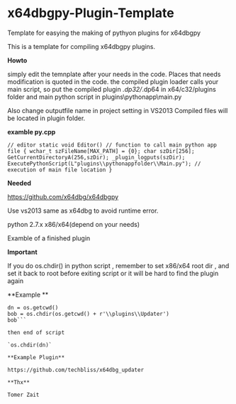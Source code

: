 # x64dbgpy-Plugin-Template
Template for easying the making of pythyon plugins for x64dbgpy

This is a template for compiling x64dbgpy plugins.


**Howto**

simply edit the temnplate after your needs in the code.
Places that needs modification is quoted in the code.
the compiled plugin loader calls your main script, so put 
the compiled plugin *.dp32/*.dp64 in x64/c32/plugins folder and main python script in 
plugins\\pythonapp\\main.py

Also change outputfile name in project setting in VS2013
Compiled files will be located in plugin folder.


**examble py.cpp**

`// editor
static void Editor() // function to call main python app file
{
    wchar_t szFileName[MAX_PATH] = {0};
	char szDir[256]; GetCurrentDirectoryA(256,szDir); _plugin_logputs(szDir);
    ExecutePythonScript(L"plugins\\pythonappfolder\\Main.py"); // execution of main file location
}
`

**Needed**

https://github.com/x64dbg/x64dbgpy

Use vs2013 same as x64dbg to avoid runtime error.

python 2.7.x x86/x64(depend on your needs)

Examble of a finished plugin


**Important**

If you do os.chdir() in python script , remember to set x86/x64 root dir , and set it back to root before exiting script or it will be hard to find the plugin again

**Example
**
```sys.path.insert(0, os.getcwd() + r'\\plugins\\Updater')
dn = os.getcwd()
bob = os.chdir(os.getcwd() + r'\\plugins\\Updater')
bob```

then end of script

`os.chdir(dn)`

**Example Plugin**

https://github.com/techbliss/x64dbg_updater

**Thx**

Tomer Zait



